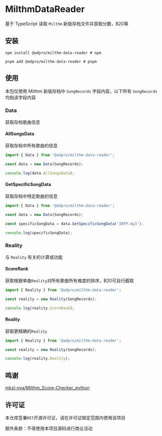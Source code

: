 # MilthmDataReader

基于 TypeScript 读取 `Milthm` 新版存档文件并获取分数，B20等

## 安装

```shell
npm install @adpro/milthm-data-reader # npm

pnpm add @adpro/milthm-data-reader # pnpm
```

## 使用

本包仅使用 Milthm 新版存档中 `SongRecords` 字段内容，以下所有 `SongRecords` 均指该字段内容

### Data

获取存档歌曲信息

#### AllSongsData

获取存档中所有歌曲的信息

```typescript
import { Data } from '@adpro/milthm-data-reader';

const data = new Data(SongRecords);

console.log(data.AllSongsData);
```

#### GetSpecificSongData

获取存档中特定歌曲的信息

```typescript
import { Data } from '@adpro/milthm-data-reader';

const data = new Data(SongRecords);

const specificSongData = data.GetSpecificSongData('INFP.mp3');

console.log(specificSongData);
```

### Reality

与 `Reality` 有关的计算或功能

#### ScoreRank

获取根据单曲`Reality`对所有歌曲所有难度的排序，B20可自行截取

```typescript
import { Reality } from '@adpro/milthm-data-reader';

const reality = new Reality(SongRecords);

console.log(reality.ScoreRank);
```

#### Reality

获取更精确的`Reality`

```typescript
import { Reality } from '@adpro/milthm-data-reader';

const reality = new Reality(SongRecords);

console.log(reality.Reality);
```

## 鸣谢

[mkzi-nya/Milthm_Score-Checker_python](https://github.com/mkzi-nya/Milthm_Score-Checker_python)

## 许可证

本仓库签署`MIT`开源许可证，请在许可证限定范围内使用该项目

额外条款：不得使用本项目源码进行商业活动